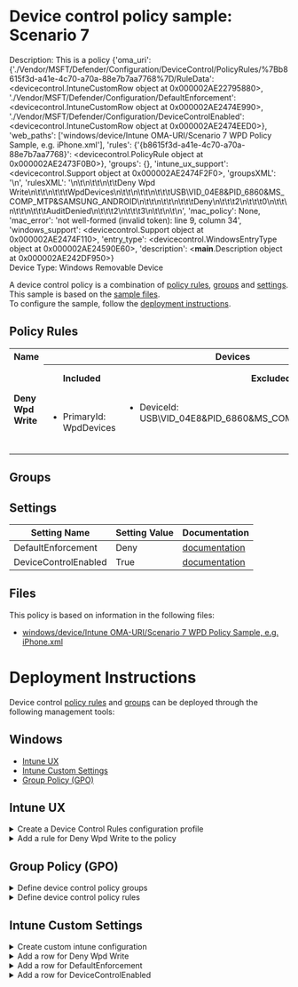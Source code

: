 # Device control policy sample: Scenario 7

Description: This is a policy {'oma_uri': {'./Vendor/MSFT/Defender/Configuration/DeviceControl/PolicyRules/%7Bb8615f3d-a41e-4c70-a70a-88e7b7aa7768%7D/RuleData': <devicecontrol.IntuneCustomRow object at 0x000002AE22795880>, './Vendor/MSFT/Defender/Configuration/DefaultEnforcement': <devicecontrol.IntuneCustomRow object at 0x000002AE2474E990>, './Vendor/MSFT/Defender/Configuration/DeviceControlEnabled': <devicecontrol.IntuneCustomRow object at 0x000002AE2474EED0>}, 'web_paths': ['windows/device/Intune OMA-URI/Scenario 7 WPD Policy Sample, e.g. iPhone.xml'], 'rules': {'{b8615f3d-a41e-4c70-a70a-88e7b7aa7768}': <devicecontrol.PolicyRule object at 0x000002AE2473F0B0>}, 'groups': {}, 'intune_ux_support': <devicecontrol.Support object at 0x000002AE2474F2F0>, 'groupsXML': '<Groups>\n</Groups>', 'rulesXML': '<PolicyRules>\n\t<PolicyRule Id="{b8615f3d-a41e-4c70-a70a-88e7b7aa7768}" >\n\t\t<!-- ./Vendor/MSFT/Defender/Configuration/DeviceControl/PolicyRules/%7Bb8615f3d-a41e-4c70-a70a-88e7b7aa7768%7D/RuleData -->\n\t\t<Name>Deny Wpd Write</Name>\n\t\t<IncludedIdList>\n\t\t\t<PrimaryId>WpdDevices</PrimaryId>\n\t\t</IncludedIdList>\n\t\t<ExcludedIdList>\n\t\t\t<DeviceId>USB\\VID_04E8&PID_6860&MS_COMP_MTP&SAMSUNG_ANDROID</DeviceId>\n\t\t</ExcludedIdList>\n\t\t<Entry Id="{ae40741a-cc96-42b7-9dab-f5ba59adef8a}">\n\t\t\t<Type>Deny</Type>\n\t\t\t<AccessMask>2</AccessMask>\n\t\t\t<Options>0</Options>\n\t\t</Entry>\n\t\t<Entry Id="{ae40741a-cc96-42b7-9dab-f5ba59adef8a}">\n\t\t\t<Type>AuditDenied</Type>\n\t\t\t<AccessMask>2</AccessMask>\n\t\t\t<Options>3</Options>\n\t\t</Entry>\n\t</PolicyRule>\n</PolicyRules>', 'mac_policy': None, 'mac_error': 'not well-formed (invalid token): line 9, column 34', 'windows_support': <devicecontrol.Support object at 0x000002AE2474F110>, 'entry_type': <devicecontrol.WindowsEntryType object at 0x000002AE24590E60>, 'description': <__main__.Description object at 0x000002AE242DF950>}              
Device Type: Windows Removable Device

A device control policy is a combination of [policy rules](#policy-rules), [groups](#groups) and [settings](#settings).  
This sample is based on the [sample files](#files).  
To configure the sample, follow the [deployment instructions](#deployment-instructions).  

## Policy Rules


<table>
    <tr>
        <th rowspan="2" valign="top">Name</th>
        <th colspan="2" valign="top"><center>Devices</center></th>
        <th rowspan="2" valign="top">Rule Type</th>
        <th colspan="6" valign="top"><center>Access</center></th>
        <th rowspan="2" valign="top">Notification</th>
        <th rowspan="2" valign="top">Conditions</th>
    </tr>
    <tr>
        <th>Included</th>
        <th>Excluded</th>
        <th>Disk Read</th>
		<th>Disk Write</th>
		<th>Disk Execute</th>
		<th>File Read</th>
		<th>File Write</th>
		<th>File Execute</th></tr><tr>
            <td rowspan="2" valign="top"><b>Deny Wpd Write</b></td>
            <td rowspan="2 valign="top">
                <ul><li>PrimaryId: WpdDevices
</ul>
            </td>
            <td rowspan="2" valign="top">
                <ul><li>DeviceId: USB\VID_04E8&PID_6860&MS_COMP_MTP&SAMSUNG_ANDROID
</ul>
            </td>
            <td>Deny</td>
            <td>-</td>
            <td>:x:</td>
            <td>-</td>
            <td>-</td>
            <td>-</td>
            <td>-</td>
            <td>None (0)</td> 
            <td>
                <center>-</center></td>
        </tr><tr>
            <td>Audit Denied</td>
            <td>-</td>
            <td>:page_facing_up:</td>
            <td>-</td>
            <td>-</td>
            <td>-</td>
            <td>-</td>
            <td>Show notification and Send event (3)</td>
            <td> 
                <center>-</center></td>
        </tr></table>


## Groups



## Settings
| Setting Name |  Setting Value | Documentation |
|--------------|----------------|---------------|
DefaultEnforcement | Deny | [documentation](https://learn.microsoft.com/en-us/windows/client-management/mdm/defender-csp#configurationdefaultenforcement) |
DeviceControlEnabled | True | [documentation](https://learn.microsoft.com/en-us/windows/client-management/mdm/defender-csp#configurationdevicecontrolenabled) |


## Files
This policy is based on information in the following files:

- [windows/device/Intune OMA-URI/Scenario 7 WPD Policy Sample, e.g. iPhone.xml](/windows/device/Intune%20OMA-URI/Scenario%207%20WPD%20Policy%20Sample%2C%20e.g.%20iPhone.xml)


# Deployment Instructions

Device control [policy rules](#policy-rules) and [groups](#groups) can be deployed through the following management tools:


## Windows
- [Intune UX](#intune-ux)
- [Intune Custom Settings](#intune-custom-settings)
- [Group Policy (GPO)](#group-policy-gpo)





## Intune UX

<details>
<summary>Create a Device Control Rules configuration profile</summary>  

   1. Navigate to Home > Endpoint Security > Attack Surface Reduction
   2. Click on "Create Policy"
   3. Under Platform, select "Windows 10 and later"
   4. Under Profile, select "Device Control Rules"
   5. Click "Create"
   6. Under Name, enter **
   7. Optionally, enter a description
   8. Click "Next"
</details>


<details>
<summary>Add a rule for Deny Wpd Write to the policy</summary>



   1. Click on "+ Edit Entry"
   1. Enter *Deny Wpd Write* for the name



   1. Select *Deny* from "Type"
   1. Select *None* from "Options"
   1. Select *Write* from "Access mask"




   1. Add another entry.  Click on "+ Add"

   1. Select *Audit Denied* from "Type"
   1. Select *Show notification and Send event* from "Options"
   1. Select *Write* from "Access mask"


   1. Click "OK"
</details>



## Group Policy (GPO)
<details>
<summary>Define device control policy groups</summary>

   1. Go to Computer Configuration > Administrative Templates > Windows Components > Microsoft Defender Antivirus > Device Control > Define device control policy groups.
   2. Save the XML below to a network share.
```xml
<Groups>
</Groups>
```
   3. In the Define device control policy groups window, select *Enabled* and specify the network share file path containing the XML groups data.
</details>

<details>
<summary>Define device control policy rules</summary>
 
  1. Go to Computer Configuration > Administrative Templates > Windows Components > Microsoft Defender Antivirus > Device Control > Define device control policy rules.
  2. Save the XML below to a network share.
```xml
<PolicyRules>
	<PolicyRule Id="{b8615f3d-a41e-4c70-a70a-88e7b7aa7768}" >
		<!-- ./Vendor/MSFT/Defender/Configuration/DeviceControl/PolicyRules/%7Bb8615f3d-a41e-4c70-a70a-88e7b7aa7768%7D/RuleData -->
		<Name>Deny Wpd Write</Name>
		<IncludedIdList>
			<PrimaryId>WpdDevices</PrimaryId>
		</IncludedIdList>
		<ExcludedIdList>
			<DeviceId>USB\VID_04E8&PID_6860&MS_COMP_MTP&SAMSUNG_ANDROID</DeviceId>
		</ExcludedIdList>
		<Entry Id="{ae40741a-cc96-42b7-9dab-f5ba59adef8a}">
			<Type>Deny</Type>
			<AccessMask>2</AccessMask>
			<Options>0</Options>
		</Entry>
		<Entry Id="{ae40741a-cc96-42b7-9dab-f5ba59adef8a}">
			<Type>AuditDenied</Type>
			<AccessMask>2</AccessMask>
			<Options>3</Options>
		</Entry>
	</PolicyRule>
</PolicyRules>
```
  3. In the Define device control policy rules window, select *Enabled*, and enter the network share file path containing the XML rules data.
</details>

## Intune Custom Settings

<details>
<summary>Create custom intune configuration</summary>

   1. Navigate to Devices > Configuration profiles
   2. Click Create (New Policy)
   3. Select Platform "Windows 10 and Later"
   4. Select Profile "Templates"
   5. Select Template Name "Custom"
   6. Click "Create"
   7. Under Name, enter **
   8. Optionally, enter a description
   9. Click "Next" 
</details>
<details>
<summary>Add a row for Deny Wpd Write</summary>  
   
   1. Click "Add"
   2. For Name, enter *Deny Wpd Write*
   3. For Description, enter **
   4. For OMA-URI, enter  *./Vendor/MSFT/Defender/Configuration/DeviceControl/PolicyRules/%7Bb8615f3d-a41e-4c70-a70a-88e7b7aa7768%7D/RuleData*
   5. For Data type, select *String (XML File)*
   
        
   6. For Custom XML, select  *windows\device\Intune OMA-URI\Scenario 7 WPD Policy Sample, e.g. iPhone.xml*
         
   
   7. Click "Save"
</details>
<details>
<summary>Add a row for DefaultEnforcement</summary>  
   
   1. Click "Add"
   2. For Name, enter *DefaultEnforcement*
   3. For Description, enter **
   4. For OMA-URI, enter  *./Vendor/MSFT/Defender/Configuration/DefaultEnforcement*
   5. For Data type, select *Integer*
   
   7. For Value, enter *2*
   
   7. Click "Save"
</details>
<details>
<summary>Add a row for DeviceControlEnabled</summary>  
   
   1. Click "Add"
   2. For Name, enter *DeviceControlEnabled*
   3. For Description, enter **
   4. For OMA-URI, enter  *./Vendor/MSFT/Defender/Configuration/DeviceControlEnabled*
   5. For Data type, select *Integer*
   
   7. For Value, enter *1*
   
   7. Click "Save"
</details>



